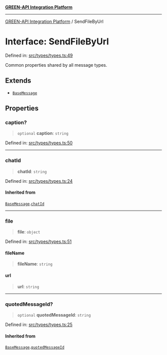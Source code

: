 [**GREEN-API Integration Platform**](../README.md)

***

[GREEN-API Integration Platform](../globals.md) / SendFileByUrl

# Interface: SendFileByUrl

Defined in: [src/types/types.ts:49](https://github.com/green-api/greenapi-integration/blob/1e2009040b9fbee0c78f6935b3e8b1d1b6550313/src/types/types.ts#L49)

Common properties shared by all message types.

## Extends

- [`BaseMessage`](BaseMessage.md)

## Properties

### caption?

> `optional` **caption**: `string`

Defined in: [src/types/types.ts:50](https://github.com/green-api/greenapi-integration/blob/1e2009040b9fbee0c78f6935b3e8b1d1b6550313/src/types/types.ts#L50)

***

### chatId

> **chatId**: `string`

Defined in: [src/types/types.ts:24](https://github.com/green-api/greenapi-integration/blob/1e2009040b9fbee0c78f6935b3e8b1d1b6550313/src/types/types.ts#L24)

#### Inherited from

[`BaseMessage`](BaseMessage.md).[`chatId`](BaseMessage.md#chatid)

***

### file

> **file**: `object`

Defined in: [src/types/types.ts:51](https://github.com/green-api/greenapi-integration/blob/1e2009040b9fbee0c78f6935b3e8b1d1b6550313/src/types/types.ts#L51)

#### fileName

> **fileName**: `string`

#### url

> **url**: `string`

***

### quotedMessageId?

> `optional` **quotedMessageId**: `string`

Defined in: [src/types/types.ts:25](https://github.com/green-api/greenapi-integration/blob/1e2009040b9fbee0c78f6935b3e8b1d1b6550313/src/types/types.ts#L25)

#### Inherited from

[`BaseMessage`](BaseMessage.md).[`quotedMessageId`](BaseMessage.md#quotedmessageid)
